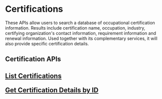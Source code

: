 # Certifications


These APIs allow users to search a database of occupational certification information. Results include certification name, occupation, industry, certifying organization's contact information, requirement information and renewal information. Used together with its complementary services, it will also provide specific certification details.  

<h2>Certification APIs<h2>

<a href="https://www.careeronestop.org/Developers/WebAPI/Certifications/list-certifications.aspx">List Certifications</a>

<a href="https://www.careeronestop.org/Developers/WebAPI/Certifications/get-certification-details-by-id.aspx"> Get Certification Details by ID</a>
